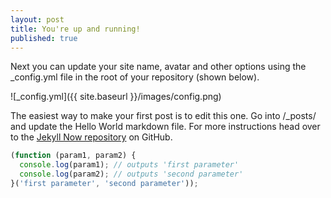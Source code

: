 ```yaml
---
layout: post
title: You're up and running!
published: true
---
```


Next you can update your site name, avatar and other options using the _config.yml file in the root of your repository (shown below).

![_config.yml]({{ site.baseurl }}/images/config.png)

The easiest way to make your first post is to edit this one. Go into /_posts/ and update the Hello World markdown file. For more instructions head over to the [Jekyll Now repository](https://github.com/barryclark/jekyll-now) on GitHub.


```javascript
(function (param1, param2) {
  console.log(param1); // outputs 'first parameter'  
  console.log(param2); // outputs 'second parameter'    
}('first parameter', 'second parameter'));
```
